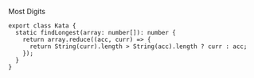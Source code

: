 Most Digits

    export class Kata {
      static findLongest(array: number[]): number {
        return array.reduce((acc, curr) => {
          return String(curr).length > String(acc).length ? curr : acc;
        });
      }
    }
